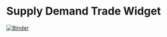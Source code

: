 # Supply Demand Trade Widget

[![Binder](https://mybinder.org/badge_logo.svg)](https://mybinder.org/v2/gh/chrispyles/sdt-widget/master?urlpath=voila%2Ftree%2FSDT-four-plots-widget.ipynb)
